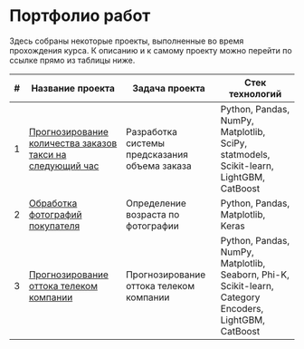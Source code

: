 # Портфолио работ

Здесь собраны некоторые проекты, выполненные во время прохождения курса. 
К описанию и к самому проекту можно перейти по ссылке прямо из таблицы ниже.

| #   | Название проекта                                                                     | Задача проекта                                 | Стек технологий                                                                                        |
|-----|--------------------------------------------------------------------------------------|------------------------------------------------|--------------------------------------------------------------------------------------------------------|
| 1   | [Прогнозирование количества заказов такси на следующий час](/forecast-ordering-taxi) | Разработка системы предсказания объема заказа  | Python, Pandas, NumPy, Matplotlib, SciPy, statmodels, Scikit-learn, LightGBM, CatBoost                 |
| 2   | [Обработка фотографий покупателя](/customer-age)                                     | Определение возраста по фотографии             | Python, Pandas, Matplotlib, Keras                                                                      |
| 3   | [Прогнозирование оттока телеком компании](/telecom-customer-churn)                   | Прогнозирование оттока телеком компании        | Python, Pandas, NumPy, Matplotlib, Seaborn, Phi-K, Scikit-learn, Category Encoders, LightGBM, CatBoost |